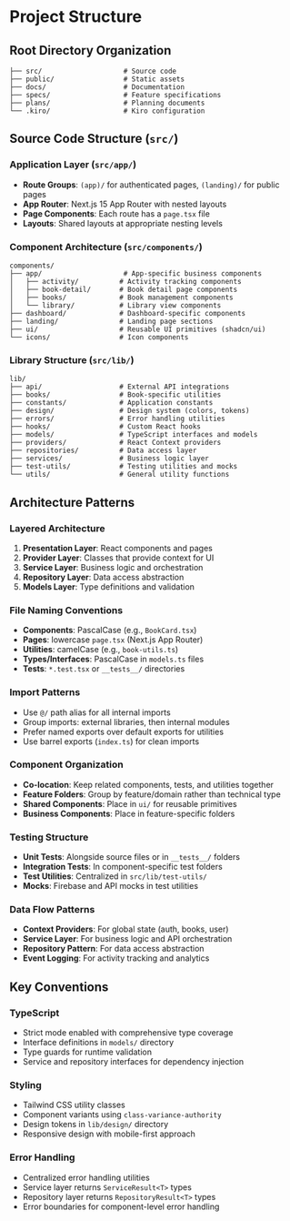 # Project Structure

## Root Directory Organization

```
├── src/                    # Source code
├── public/                 # Static assets
├── docs/                   # Documentation
├── specs/                  # Feature specifications
├── plans/                  # Planning documents
└── .kiro/                  # Kiro configuration
```

## Source Code Structure (`src/`)

### Application Layer (`src/app/`)
- **Route Groups**: `(app)/` for authenticated pages, `(landing)/` for public pages
- **App Router**: Next.js 15 App Router with nested layouts
- **Page Components**: Each route has a `page.tsx` file
- **Layouts**: Shared layouts at appropriate nesting levels

### Component Architecture (`src/components/`)
```
components/
├── app/                    # App-specific business components
│   ├── activity/          # Activity tracking components
│   ├── book-detail/       # Book detail page components
│   ├── books/             # Book management components
│   └── library/           # Library view components
├── dashboard/             # Dashboard-specific components
├── landing/               # Landing page sections
├── ui/                    # Reusable UI primitives (shadcn/ui)
└── icons/                 # Icon components
```

### Library Structure (`src/lib/`)
```
lib/
├── api/                   # External API integrations
├── books/                 # Book-specific utilities
├── constants/             # Application constants
├── design/                # Design system (colors, tokens)
├── errors/                # Error handling utilities
├── hooks/                 # Custom React hooks
├── models/                # TypeScript interfaces and models
├── providers/             # React Context providers
├── repositories/          # Data access layer
├── services/              # Business logic layer
├── test-utils/            # Testing utilities and mocks
└── utils/                 # General utility functions
```

## Architecture Patterns

### Layered Architecture
1. **Presentation Layer**: React components and pages
2. **Provider Layer**: Classes that provide context for UI
3. **Service Layer**: Business logic and orchestration
4. **Repository Layer**: Data access abstraction
5. **Models Layer**: Type definitions and validation

### File Naming Conventions
- **Components**: PascalCase (e.g., `BookCard.tsx`)
- **Pages**: lowercase `page.tsx` (Next.js App Router)
- **Utilities**: camelCase (e.g., `book-utils.ts`)
- **Types/Interfaces**: PascalCase in `models.ts` files
- **Tests**: `*.test.tsx` or `__tests__/` directories

### Import Patterns
- Use `@/` path alias for all internal imports
- Group imports: external libraries, then internal modules
- Prefer named exports over default exports for utilities
- Use barrel exports (`index.ts`) for clean imports

### Component Organization
- **Co-location**: Keep related components, tests, and utilities together
- **Feature Folders**: Group by feature/domain rather than technical type
- **Shared Components**: Place in `ui/` for reusable primitives
- **Business Components**: Place in feature-specific folders

### Testing Structure
- **Unit Tests**: Alongside source files or in `__tests__/` folders
- **Integration Tests**: In component-specific test folders
- **Test Utilities**: Centralized in `src/lib/test-utils/`
- **Mocks**: Firebase and API mocks in test utilities

### Data Flow Patterns
- **Context Providers**: For global state (auth, books, user)
- **Service Layer**: For business logic and API orchestration
- **Repository Pattern**: For data access abstraction
- **Event Logging**: For activity tracking and analytics

## Key Conventions

### TypeScript
- Strict mode enabled with comprehensive type coverage
- Interface definitions in `models/` directory
- Type guards for runtime validation
- Service and repository interfaces for dependency injection

### Styling
- Tailwind CSS utility classes
- Component variants using `class-variance-authority`
- Design tokens in `lib/design/` directory
- Responsive design with mobile-first approach

### Error Handling
- Centralized error handling utilities
- Service layer returns `ServiceResult<T>` types
- Repository layer returns `RepositoryResult<T>` types
- Error boundaries for component-level error handling